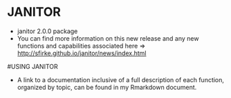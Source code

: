 # JANITOR
- janitor 2.0.0 package 
- You can find more information on this new release and any new functions and capabilities associated here => http://sfirke.github.io/janitor/news/index.html

#USING JANITOR
- A link to a documentation inclusive of a full description of each function, organized by topic, can be found in my Rmarkdown document.
